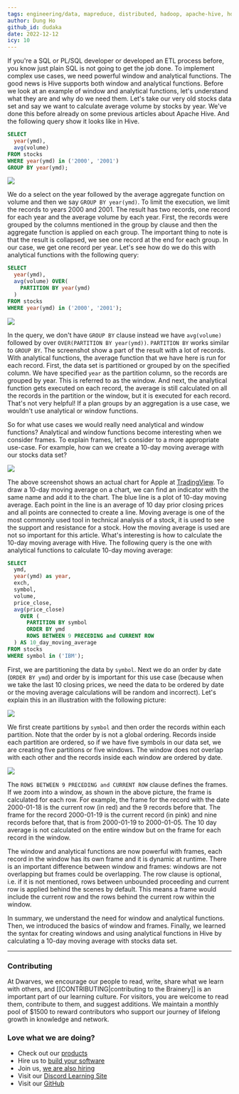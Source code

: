 ```yaml
---
tags: engineering/data, mapreduce, distributed, hadoop, apache-hive, hdfs, analytic-functions, window-functions
author: Dung Ho
github_id: dudaka
date: 2022-12-12
icy: 10
---
```


If you're a SQL or PL/SQL developer or developed an ETL process before, you know just plain SQL is not going to get the job done. To implement complex use cases, we need powerful window and analytical functions. The good news is Hive supports both window and analytical functions. Before we look at an example of window and analytical functions, let's understand what they are and why do we need them. Let's take our very old stocks data set and say we want to calculate average volume by stocks by year. We've done this before already on some previous articles about Apache Hive. And the following query show it looks like in Hive.

```sql
SELECT
  year(ymd),
  avg(volume)
FROM stocks
WHERE year(ymd) in ('2000', '2001')
GROUP BY year(ymd);
```

![](select-result.png)

We do a select on the year followed by the average aggregate function on volume and then we say `GROUP BY year(ymd)`. To limit the execution, we limit the records to years 2000 and 2001. The result has two records, one record for each year and the average volume by each year. First, the records were grouped by the columns mentioned in the group by clause and then the aggregate function is applied on each group. The important thing to note is that the result is collapsed, we see one record at the end for each group. In our case, we get one record per year. Let's see how do we do this with analytical functions with the following query:

```sql
SELECT
  year(ymd),
  avg(volume) OVER(
    PARTITION BY year(ymd)
  )
FROM stocks
WHERE year(ymd) in ('2000', '2001');
```

![](select-result-analytic-function.png)

In the query, we don't have `GROUP BY` clause instead we have `avg(volume)` followed by over `OVER(PARTITION BY year(ymd))`. `PARTITION BY` works similar to `GROUP BY`. The screenshot show a part of the result with a lot of records. With analytical functions, the average function that we have here is run for each record. First, the data set is partitioned or grouped by on the specified column. We have specified `year` as the partition column, so the records are grouped by year. This is referred to as the window. And next, the analytical function gets executed on each record, the average is still calculated on all the records in the partition or the window, but it is executed for each record. That's not very helpful! If a plan groups by an aggregation is a use case, we wouldn't use analytical or window functions.

So for what use cases we would really need analytical and window functions? Analytical and window functions become interesting when we consider frames. To explain frames, let's consider to a more appropriate use-case. For example, how can we create a 10-day moving average with our stocks data set?

![](apple-ma-10.png)

The above screenshot shows an actual chart for Apple at [TradingView](https://www.tradingview.com/). To draw a 10-day moving average on a chart, we can find an indicator with the same name and add it to the chart. The blue line is a plot of 10-day moving average. Each point in the line is an average of 10 day prior closing prices and all points are connected to create a line. Moving average is one of the most commonly used tool in technical analysis of a stock, it is used to see the support and resistance for a stock. How the moving average is used are not so important for this article. What's interesting is how to calculate the 10-day moving average with Hive. The following query is the one with analytical functions to calculate 10-day moving average:

```sql
SELECT
  ymd,
  year(ymd) as year,
  exch,
  symbol,
  volume,
  price_close,
  avg(price_close)
    OVER (
      PARTITION BY symbol
      ORDER BY ymd
      ROWS BETWEEN 9 PRECEDING and CURRENT ROW
  ) AS 10_day_moving_average
FROM stocks
WHERE symbol in ('IBM');
```

First, we are partitioning the data by `symbol`. Next we do an order by date (`ORDER BY ymd`) and order by is important for this use case (because when we take the last 10 closing prices, we need the data to be ordered by date or the moving average calculations will be random and incorrect). Let's explain this in an illustration with the following picture:

![](windows.png)

We first create partitions by `symbol` and then order the records within each partition. Note that the order by is not a global ordering. Records inside each partition are ordered, so if we have five symbols in our data set, we are creating five partitions or five windows. The window does not overlap with each other and the records inside each window are ordered by date.

![](frames.png)

The `ROWS BETWEEN 9 PRECEDING and CURRENT ROW` clause defines the frames. If we zoom into a window, as shown in the above picture, the frame is calculated for each row. For example, the frame for the record with the date 2000-01-18 is the current row (in red) and the 9 records before that. The frame for the record 2000-01-19 is the current record (in pink) and nine records before that, that is from 2000-01-19 to 2000-01-05. The 10 day average is not calculated on the entire window but on the frame for each record in the window.

The window and analytical functions are now powerful with frames, each record in the window has its own frame and it is dynamic at runtime. There is an important difference between window and frames: windows are not overlapping but frames could be overlapping. The row clause is optional, i.e. if it is not mentioned, rows between unbounded proceeding and current row is applied behind the scenes by default. This means a frame would include the current row and the rows behind the current row within the window.

In summary, we understand the need for window and analytical functions. Then, we introduced the basics of window and frames. Finally, we learned the syntax for creating windows and using analytical functions in Hive by calculating a 10-day moving average with stocks data set.



---
<!-- cta -->
### Contributing

At Dwarves, we encourage our people to read, write, share what we learn with others, and [[CONTRIBUTING|contributing to the Brainery]] is an important part of our learning culture. For visitors, you are welcome to read them, contribute to them, and suggest additions. We maintain a monthly pool of $1500 to reward contributors who support our journey of lifelong growth in knowledge and network.

### Love what we are doing?

- Check out our [products](https://superbits.co)
- Hire us to [build your software](https://d.foundation)
- Join us, [we are also hiring](https://github.com/dwarvesf/WeAreHiring)
- Visit our [Discord Learning Site](https://discord.gg/dzNBpNTVEZ)
- Visit our [GitHub](https://github.com/dwarvesf)